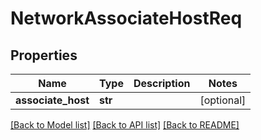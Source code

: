 # NetworkAssociateHostReq

## Properties
Name | Type | Description | Notes
------------ | ------------- | ------------- | -------------
**associate_host** | **str** |  | [optional] 

[[Back to Model list]](../README.md#documentation-for-models) [[Back to API list]](../README.md#documentation-for-api-endpoints) [[Back to README]](../README.md)


